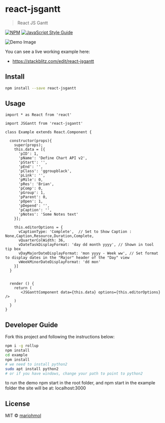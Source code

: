 # react-jsgantt

> React JS Gantt

[![NPM](https://img.shields.io/npm/v/react-jsgantt.svg)](https://www.npmjs.com/package/react-jsgantt) [![JavaScript Style Guide](https://img.shields.io/badge/code_style-standard-brightgreen.svg)](https://standardjs.com)


![Demo Image](/example/demo.gif)

You can see a live working example here:
* https://stackblitz.com/edit/react-jsgantt

## Install

```bash
npm install --save react-jsgantt
```

## Usage

```tsx
import * as React from 'react'

import JSGantt from 'react-jsgantt'

class Example extends React.Component {

  constructor(props){
    super(props);
    this.data = [{
      'pID': 1,
      'pName': 'Define Chart API v2',
      'pStart': '',
      'pEnd': '',
      'pClass': 'ggroupblack',
      'pLink': '',
      'pMile': 0,
      'pRes': 'Brian',
      'pComp': 0,
      'pGroup': 1,
      'pParent': 0,
      'pOpen': 1,
      'pDepend': '',
      'pCaption': '',
      'pNotes': 'Some Notes text'
    }];

    this.editorOptions = {
      vCaptionType: 'Complete',  // Set to Show Caption : None,Caption,Resource,Duration,Complete,
      vQuarterColWidth: 36,
      vDateTaskDisplayFormat: 'day dd month yyyy', // Shown in tool tip box
      vDayMajorDateDisplayFormat: 'mon yyyy - Week ww', // Set format to display dates in the "Major" header of the "Day" view
      vWeekMinorDateDisplayFormat: 'dd mon'
    }]
  }
      

  render () {
    return (
       <JSGanttComponent data={this.data} options={this.editorOptions} />
    )
  }
}
```

## Developer Guide

Fork this project and following the instructions below:

```sh
npm i -g rollup
npm install
cd example
npm install
# we need to install python2
sudo apt install python2
# or if you have windows, change your path to point to python2
```
to run the demo
npm start in the root folder, and npm start in the example folder
the site will be at: localhost:3000


## License

MIT © [mariohmol](https://github.com/mariohmol)
